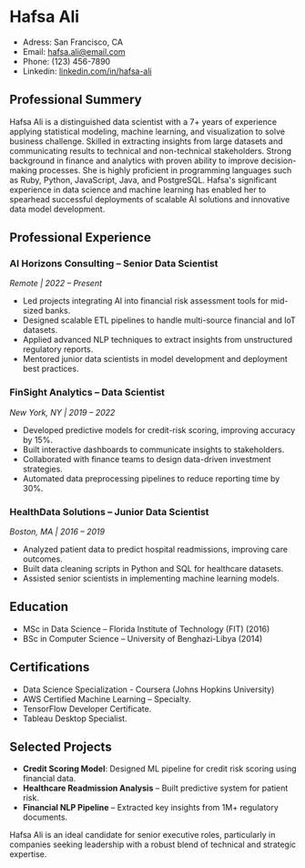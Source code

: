 
# Hafsa Ali
- Adress: San Francisco, CA
- Email: hafsa.ali@email.com
- Phone: (123) 456-7890
- Linkedin: [linkedin.com/in/hafsa-ali](https://linkedin.com/in/hafsa-ali)

## **Professional Summery**
Hafsa Ali is a distinguished data scientist with a 7+ years of experience applying statistical modeling, machine learning, and visualization to solve business challenge. Skilled in extracting insights from large datasets and communicating results to technical and non-technical stakeholders. Strong background in finance and analytics with proven ability to improve decision-making processes. She is highly proficient in programming languages such as Ruby, Python, JavaScript, Java, and PostgreSQL. Hafsa's significant experience in data science and machine learning has enabled her to spearhead successful deployments of scalable AI solutions and innovative data model development.

## **Professional Experience** 

### **AI Horizons Consulting – Senior Data Scientist**  
*Remote | 2022 – Present*  
- Led projects integrating AI into financial risk assessment tools for mid-sized banks.  
- Designed scalable ETL pipelines to handle multi-source financial and IoT datasets.  
- Applied advanced NLP techniques to extract insights from unstructured regulatory reports.  
- Mentored junior data scientists in model development and deployment best practices.  

### **FinSight Analytics – Data Scientist**  
*New York, NY | 2019 – 2022*  
- Developed predictive models for credit-risk scoring, improving accuracy by 15%.  
- Built interactive dashboards to communicate insights to stakeholders.  
- Collaborated with finance teams to design data-driven investment strategies.  
- Automated data preprocessing pipelines to reduce reporting time by 30%.

### **HealthData Solutions – Junior Data Scientist**  
*Boston, MA | 2016 – 2019*  
- Analyzed patient data to predict hospital readmissions, improving care outcomes.  
- Built data cleaning scripts in Python and SQL for healthcare datasets.  
- Assisted senior scientists in implementing machine learning models.  


## Education

- MSc in Data Science – Florida Institute of Technology (FIT) (2016)  
- BSc in Computer Science – University of Benghazi-Libya (2014)

## Certifications
- Data Science Specialization - Coursera (Johns Hopkins University)
- AWS Certified Machine Learning – Specialty. 
- TensorFlow Developer Certificate. 
- Tableau Desktop Specialist. 

## Selected Projects
- **Credit Scoring Model**: Designed ML pipeline for credit risk scoring using financial data.  
- **Healthcare Readmission Analysis** – Built predictive system for patient risk.  
- **Financial NLP Pipeline** – Extracted key insights from 1M+ regulatory documents.    


Hafsa Ali is an ideal candidate for senior executive roles, particularly in companies seeking leadership with a robust blend of technical and strategic expertise.